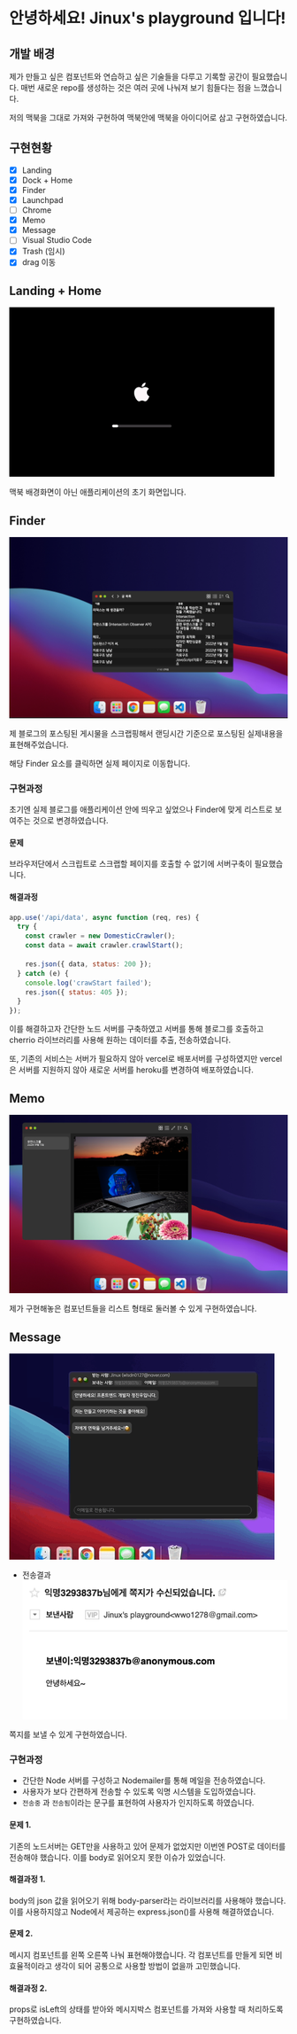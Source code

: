 # 안녕하세요! Jinux's playground 입니다!

## 개발 배경

제가 만들고 싶은 컴포넌트와 연습하고 싶은 기술들을 다루고 기록할 공간이 필요했습니다. 매번 새로운 repo를 생성하는 것은 여러 곳에 나눠져 보기 힘들다는 점을 느꼈습니다.

저의 맥북을 그대로 가져와 구현하여 맥북안에 맥북을 아이디어로 삼고 구현하였습니다.

## 구현현황

- [x] Landing
- [x] Dock + Home
- [x] Finder
- [x] Launchpad
- [ ] Chrome
- [x] Memo
- [x] Message
- [ ] Visual Studio Code
- [x] Trash (임시)
- [x] drag 이동

## Landing + Home

![배경화면](/README_assets/home.gif)

맥북 배경화면이 아닌 애플리케이션의 초기 화면입니다.

## Finder

![Finder](/README_assets/Finder.png)

제 블로그의 포스팅된 게시물을 스크랩핑해서 랜딩시간 기준으로 포스팅된 실제내용을 표현해주었습니다.

해당 Finder 요소를 클릭하면 실제 페이지로 이동합니다.

### 구현과정

초기엔 실제 블로그를 애플리케이션 안에 띄우고 싶었으나 Finder에 맞게 리스트로 보여주는 것으로 변경하였습니다.

#### 문제

브라우저단에서 스크립트로 스크랩할 페이지를 호출할 수 없기에 서버구축이 필요했습니다.

#### 해결과정

```js
app.use('/api/data', async function (req, res) {
  try {
    const crawler = new DomesticCrawler();
    const data = await crawler.crawlStart();

    res.json({ data, status: 200 });
  } catch (e) {
    console.log('crawStart failed');
    res.json({ status: 405 });
  }
});
```

이를 해결하고자 간단한 노드 서버를 구축하였고 서버를 통해 블로그를 호출하고 cherrio 라이브러리를 사용해 원하는 데이터를 추출, 전송하였습니다.

또, 기존의 서비스는 서버가 필요하지 않아 vercel로 배포서버를 구성하였지만 vercel은 서버를 지원하지 않아 새로운 서버를 heroku를 변경하여 배포하였습니다.

## Memo

![메모](/README_assets/Memo.png)

제가 구현해놓은 컴포넌트들을 리스트 형태로 둘러볼 수 있게 구현하였습니다.

## Message

![메시지](/README_assets/Message.gif)

- 전송결과
  ![이메일](/README_assets/email.png)

쪽지를 보낼 수 있게 구현하였습니다.

### 구현과정

- 간단한 Node 서버를 구성하고 Nodemailer를 통해 메일을 전송하였습니다.
- 사용자가 보다 간편하게 전송할 수 있도록 익명 시스템을 도입하였습니다.
- `전송중` 과 `전송됨`이라는 문구를 표현하여 사용자가 인지하도록 하였습니다.

#### 문제 1.

기존의 노드서버는 GET만을 사용하고 있어 문제가 없었지만 이번엔 POST로 데이터를 전송해야 했습니다. 이를 body로 읽어오지 못한 이슈가 있었습니다.

#### 해결과정 1.

body의 json 값을 읽어오기 위해 body-parser라는 라이브러리를 사용해야 했습니다. 이를 사용하지않고 Node에서 제공하는 express.json()를 사용해 해결하였습니다.

#### 문제 2.

메시지 컴포넌트를 왼쪽 오른쪽 나눠 표현해야했습니다. 각 컴포넌트를 만들게 되면 비효율적이라고 생각이 되어 공통으로 사용할 방법이 없을까 고민했습니다.

#### 해결과정 2.

props로 isLeft의 상태를 받아와 메시지박스 컴포넌트를 가져와 사용할 때 처리하도록 구현하였습니다.
